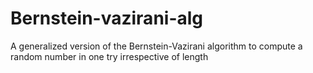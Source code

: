 # Bernstein-vazirani-alg
A generalized version of the Bernstein-Vazirani algorithm to compute a random number in one try irrespective of length
